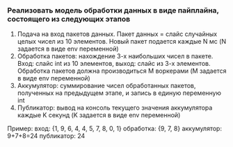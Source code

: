 ### Реализовать модель обработки данных в виде пайплайна, состоящего из следующих этапов
1. Подача на вход пакетов данных. Пакет данных = слайс случайных целых чисел из 10 элементов. Новый пакет подается каждые N мс (N задается в виде env переменной)   
2. Обработка пакетов: нахождение 3-х наибольших чисел в пакете. Вход: слайс int из 10 элементов, выход: слайс из 3-х элементов. Обработка пакетов должна производиться M воркерами (M задается в виде env переменной)
3. Аккумулятор: суммирование чисел обработанных пакетов, полученных на предыдущем этапе, и запись в единую переменную int
4. Публикатор: вывод на консоль текущего значения аккумулятора каждые K секунд (K задается в виде env переменной)

Пример:
вход: {1, 9, 6, 4, 4, 5, 7, 8, 0, 1}
обработка: {9, 7, 8}
аккумулятор: 9+7+8=24
публикатор: 24
